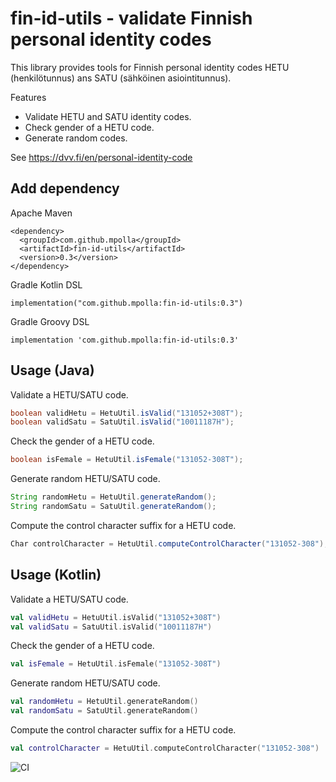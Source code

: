 fin-id-utils - validate Finnish personal identity codes
=======================================================

This library provides tools for Finnish personal identity codes HETU (henkilötunnus) ans SATU (sähköinen asiointitunnus).

Features

* Validate HETU and SATU identity codes.
* Check gender of a HETU code.
* Generate random codes.

See https://dvv.fi/en/personal-identity-code

## Add dependency

Apache Maven

    <dependency>
      <groupId>com.github.mpolla</groupId>
      <artifactId>fin-id-utils</artifactId>
      <version>0.3</version>
    </dependency>

Gradle Kotlin DSL

    implementation("com.github.mpolla:fin-id-utils:0.3")

Gradle Groovy DSL

    implementation 'com.github.mpolla:fin-id-utils:0.3'

## Usage (Java)

Validate a HETU/SATU code.

```java
boolean validHetu = HetuUtil.isValid("131052+308T");
boolean validSatu = SatuUtil.isValid("10011187H");
```

Check the gender of a HETU code.

```java
boolean isFemale = HetuUtil.isFemale("131052-308T");
```

Generate random HETU/SATU code.

```java
String randomHetu = HetuUtil.generateRandom();
String randomSatu = SatuUtil.generateRandom();
```
    
Compute the control character suffix for a HETU code.

```java
Char controlCharacter = HetuUtil.computeControlCharacter("131052-308");
```

## Usage (Kotlin)

Validate a HETU/SATU code.

```kotlin
val validHetu = HetuUtil.isValid("131052+308T")
val validSatu = SatuUtil.isValid("10011187H")
```

Check the gender of a HETU code.

```kotlin
val isFemale = HetuUtil.isFemale("131052-308T")
```

Generate random HETU/SATU code.

```kotlin
val randomHetu = HetuUtil.generateRandom()
val randomSatu = SatuUtil.generateRandom()
```
    
Compute the control character suffix for a HETU code.

```kotlin
val controlCharacter = HetuUtil.computeControlCharacter("131052-308")
```

![CI](https://github.com/mpolla/fin-id-utils/workflows/CI/badge.svg)
